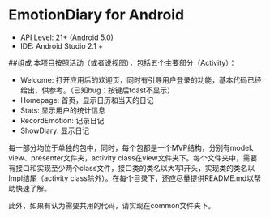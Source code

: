 # EmotionDiary for Android

* API Level: 21+ (Android 5.0)
* IDE: Android Studio 2.1 +

##组成
本项目按照活动（或者说视图），包括五个主要部分（Activity）：

* Welcome: 打开应用后的欢迎页，同时有引导用户登录的功能，基本代码已经给出，供参考。（已知bug：按键后toast不显示）
* Homepage: 首页，显示日历和当天的日记
* Stats: 显示用户的统计信息
* RecordEmotion: 记录日记
* ShowDiary: 显示日记

每一部分均位于单独的包中，同时，每个包都是一个MVP结构，分别有model、view、presenter文件夹，activity class在view文件夹下。每个文件夹中，需要有接口和实现至少两个class文件，接口类的类名以大写I开头，实现类的类名以Impl结尾（activity class除外）。在每个目录下，还应尽量提供README.md以帮助快速了解。

此外，如果有认为需要共用的代码，请实现在common文件夹下。